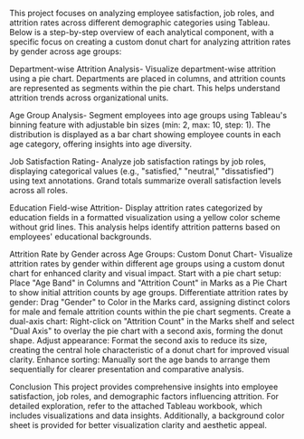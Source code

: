 This project focuses on analyzing employee satisfaction, job roles, and attrition rates across different demographic categories using Tableau. 
Below is a step-by-step overview of each analytical component, with a specific focus on creating a custom donut chart for analyzing attrition rates by gender across age groups:

Department-wise Attrition Analysis-
Visualize department-wise attrition using a pie chart. Departments are placed in columns, and attrition counts are represented as segments within the pie chart. This helps understand attrition trends across organizational units.


Age Group Analysis-
Segment employees into age groups using Tableau's binning feature with adjustable bin sizes (min: 2, max: 10, step: 1). The distribution is displayed as a bar chart showing employee counts in each age category, offering insights into age diversity.


Job Satisfaction Rating-
Analyze job satisfaction ratings by job roles, displaying categorical values (e.g., "satisfied," "neutral," "dissatisfied") using text annotations. Grand totals summarize overall satisfaction levels across all roles.


Education Field-wise Attrition-
Display attrition rates categorized by education fields in a formatted visualization using a yellow color scheme without grid lines. This analysis helps identify attrition patterns based on employees' educational backgrounds.


Attrition Rate by Gender across Age Groups: Custom Donut Chart-
Visualize attrition rates by gender within different age groups using a custom donut chart for enhanced clarity and visual impact.
Start with a pie chart setup: Place "Age Band" in Columns and "Attrition Count" in Marks as a Pie Chart to show initial attrition counts by age groups.
Differentiate attrition rates by gender: Drag "Gender" to Color in the Marks card, assigning distinct colors for male and female attrition counts within the pie chart segments.
Create a dual-axis chart: Right-click on "Attrition Count" in the Marks shelf and select "Dual Axis" to overlay the pie chart with a second axis, forming the donut shape.
Adjust appearance: Format the second axis to reduce its size, creating the central hole characteristic of a donut chart for improved visual clarity.
Enhance sorting: Manually sort the age bands to arrange them sequentially for clearer presentation and comparative analysis.


Conclusion
This project provides comprehensive insights into employee satisfaction, job roles, and demographic factors influencing attrition. For detailed exploration, refer to the attached Tableau workbook, which includes visualizations and data insights. Additionally, a background color sheet is provided for better visualization clarity and aesthetic appeal.
